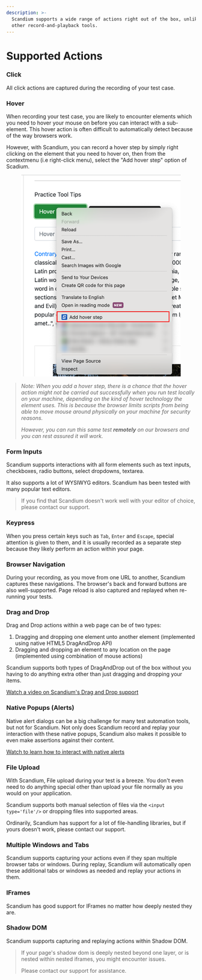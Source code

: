 ```yaml
---
description: >-
  Scandium supports a wide range of actions right out of the box, unlike many
  other record-and-playback tools.
---
```


# Supported Actions

### Click

All click actions are captured during the recording of your test case.

### Hover

When recording your test case, you are likely to encounter elements which you need to hover your mouse on before you can interact with a sub-element. This hover action is often difficult to automatically detect because of the way browsers work.

However, with Scandium, you can record a hover step by simply right clicking on  the element that you need to hover on, then from the contextmenu (i.e right-click menu), select the "Add hover step" option of Scadium.

<figure><img src=".gitbook/assets/image (1) (1).png" alt=""><figcaption></figcaption></figure>

> _Note:  When you add a hover step, there is a chance that the hover action might not be carried out successfully when you run test locally on your machine, depending on the kind of hover technology the element uses. This is because the browser limits scripts from being able to move mouse around physically on your machine for security reasons._
>
> _However, you can run this same  test **remotely** on our browsers and you can rest assured it will work._

### Form Inputs

Scandium supports interactions with all form elements such as text inputs, checkboxes, radio buttons, select dropdowns, textarea.

It also supports a lot of WYSIWYG editors. Scandium has been tested with many popular text editors.

> If you find that Scandium doesn't  work well with your editor of choice,  please contact our support.

### Keypress

When you press certain keys such as `Tab`, `Enter` and `Escape`, special attention is given to them, and it is usually recorded as a separate step because they likely perform an action within your page.

### Browser Navigation

During your recording, as you move from one URL to another, Scandium captures these navigations. The browser's back and forward buttons are also well-supported. Page reload is also captured and replayed when re-running your tests.

### Drag and Drop

Drag and Drop actions within a web page can be of two types:

1. Dragging and dropping one element unto another element (implemented using native HTML5 DragAndDrop API)
2. Dragging and dropping an element to any location on the page (implemented using combination of mouse actions)

Scandium supports both types of DragAndDrop out of the box without you having to do anything extra other than just dragging and dropping your items.

[Watch a  video on Scandium's Drag and Drop support](https://www.youtube.com/watch?v=u281h6j2eSo\&t=3s)

### Native Popups (Alerts)

Native alert dialogs can be a big challenge for many test automation  tools, but not for Scandium. Not only does Scandium record and replay your interaction  with these native  popups, Scandium also makes it possible to even make assertions against their content.

[Watch to learn how to interact with native alerts](https://www.youtube.com/watch?v=agwZODT5ICU)

### File Upload

With Scandium, File upload during your test is a breeze. You don't even need  to do anything special other than upload your file normally as you would on your application.

Scandium supports both manual selection of files via the `<input type='file'/>` or dropping files into supported areas.

Ordinarily, Scandium has support for a lot of file-handling libraries, but if yours doesn't  work, please contact our support.

### Multiple Windows and Tabs

Scandium supports capturing your actions even if they span multiple browser tabs or windows. During replay,  Scandium will automatically open these additional tabs or windows as needed and replay your actions in them.

### IFrames

Scandium has good support for IFrames no matter how deeply nested they are.

### Shadow DOM

Scandium supports capturing and replaying actions within Shadow DOM.

> If your page's shadow dom is deeply nested beyond one layer, or is nested within nested iframes, you might encounter issues.
>
> Please contact our support for assistance.

